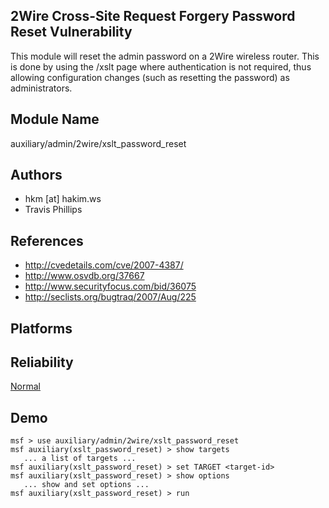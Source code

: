 ## 2Wire Cross-Site Request Forgery Password Reset Vulnerability

This module will reset the admin password on a 2Wire 
wireless router. This is done by using the /xslt page where 
authentication is not required, thus allowing configuration 
changes (such as resetting the password) as administrators.


## Module Name
auxiliary/admin/2wire/xslt_password_reset

## Authors
* hkm [at] hakim.ws
* Travis Phillips


## References
* http://cvedetails.com/cve/2007-4387/
* http://www.osvdb.org/37667
* http://www.securityfocus.com/bid/36075
* http://seclists.org/bugtraq/2007/Aug/225




## Platforms


## Reliability
[Normal](https://github.com/rapid7/metasploit-framework/wiki/Exploit-Ranking)

## Demo

```
msf > use auxiliary/admin/2wire/xslt_password_reset
msf auxiliary(xslt_password_reset) > show targets
   ... a list of targets ...
msf auxiliary(xslt_password_reset) > set TARGET <target-id>
msf auxiliary(xslt_password_reset) > show options
   ... show and set options ...
msf auxiliary(xslt_password_reset) > run
```
    
    